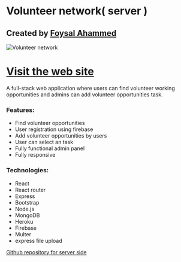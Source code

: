 # Volunteer network( server )
## Created by [Foysal Ahammed](https://github.com/FAsami) 
![Volunteer network](https://i.ibb.co/gJ1RVWG/screenshoot.jpg)



# [Visit the web site](https://volunteer-network-fasami.web.app/)

A full-stack web  application  where users can find volunteer working opportunities and admins can add volunteer opportunities task. 

### Features: 
- Find volunteer opportunities 
- User registration using firebase
- Add volunteer opportunities by users
- User can select an task
- Fully functional admin panel 
- Fully responsive

### Technologies:
- React
- React router
- Express 
- Bootstrap
- Node.js
- MongoDB
- Heroku
- Firebase
- Multer 
- express file upload


[Github repository for server side ](https://github.com/FAsami/volunteer-network-client)